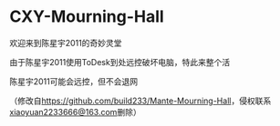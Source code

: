 # CXY-Mourning-Hall

欢迎来到陈星宇2011的奇妙灵堂

由于陈星宇2011使用ToDesk到处远控破坏电脑，特此来整个活

陈星宇2011可能会远控，但不会退网

（修改自<https://github.com/build233/Mante-Mourning-Hall>，侵权联系<xiaoyuan2233666@163.com>删除）
